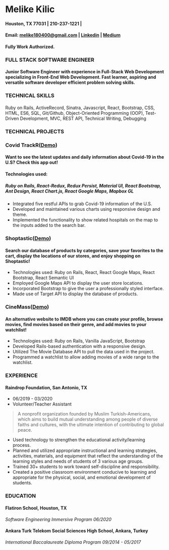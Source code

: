 # Melike Kilic
#### Houston, TX 77031 | 210-237-1221 |
#### Email: melike180400@gmail.com | [Linkedin](https://www.linkedin.com/in/melike-kilic/) | [Medium](https://medium.com/@melikekilic)
#### Fully Work Authorized.
### FULL STACK SOFTWARE ENGINEER
#### Junior Software Engineer with experience in Full-Stack Web Development specializing in Front-End Web Development. Fast learner, aspiring and versatile software developer efficient problem solving skills.
### TECHNICAL SKILLS
#### 
Ruby on Rails, ActiveRecord, Sinatra, Javascript, React, Bootstrap, CSS, HTML, ES6, ​SQL, Git/Github, Object-Oriented Programming (OOP), Test-Driven Development, MVC, REST API, Technical Writing, Debugging
### TECHNICAL PROJECTS
### Covid TrackR([Demo](https://www.youtube.com/watch?v=7Sklsae1jFA&t=10s))
#### Want to see the latest updates and daily information about Covid-19 in the U.S? Check this app out!
#### Technologies used: 
##### Ruby on Rails, React-Redux, Redux Persist, Material UI, React Bootstrap, Ant Design, React Chart.js, React Google Maps, Mapbox GL
* Integrated five restful APIs to grab Covid-19 information of the U.S.
* Developed and maintained various charts using responsive design and theme.
* Implemented the functionality to show related hospitals on the map to the inputs added to the search bar.
### Shoptastic([Demo](https://www.youtube.com/watch?v=cYX3iiiI_n8&t=1s))
#### Search our database of products by categories, save your favorites to the cart, display the locations of our stores, and enjoy shopping on Shoptastic!
* Technologies used: Ruby on Rails, React, React Google Maps, React Bootstrap, React Semantic UI
* Employed Google Maps API to display the user store locations.
* Incorporated Bootstrap to give the user a professionally styled interface.
* Made use of Target API to display the database of products.
### CineMass([Demo](https://www.youtube.com/watch?v=HkpFnpbXXlE))
#### An alternative website to IMDB where you can create your profile, browse movies, find movies based on their genre, and add movies to your watchlist!
* Technologies used: Ruby on Rails, Vanilla JavaScript, Bootstrap
* Developed Rails-based authentication with a responsive design.
* Utilized The Movie Database API to pull the data used in the project.
* Programmed a watchlist to allow adding movies of a wide range to the watchlist.
### EXPERIENCE
#### Raindrop Foundation, San Antonio, TX
* 06/2019 - 03/2020
* Volunteer/Teacher Assistant
> A nonprofit organization founded by Muslim Turkish-Americans, which aims to build mutual understanding among people of diverse faiths and cultures, with the ultimate intention of contributing to global peace.
* Used technology to strengthen the educational activity/learning process.
* Planned and utilized appropriate instructional and learning strategies, activities, materials, and equipment that reflect the understanding of the learning styles and needs of students of 3 various age groups.
* Trained 30+ students to work toward self-discipline and responsibility.
* Created a positive classroom environment conducive to learning and appropriate for the physical, social, and emotional development of students.
### EDUCATION
#### **Flatiron School, Houston, TX**
*Software Engineering Immersive Program*
*06/2020*
#### **Ankara Turk Telekom Social Sciences High School, Ankara, Turkey** <br>
*International Baccalaureate Diploma Program*
*09/2014 - 05/2017*
